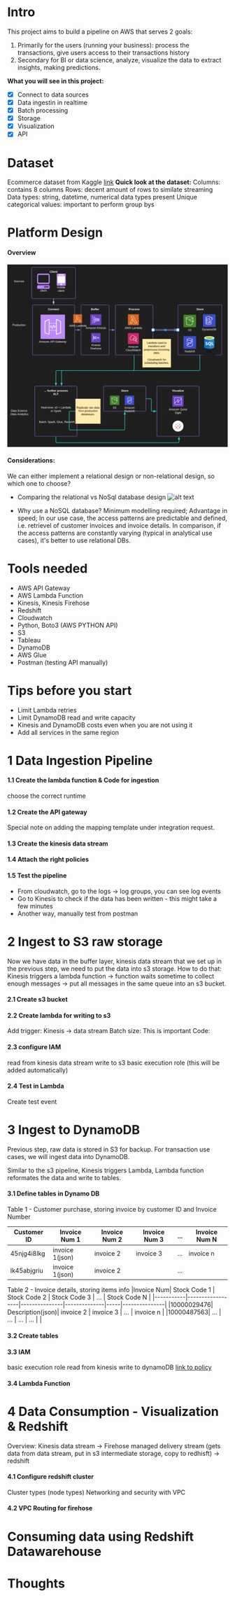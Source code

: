 # Intro
This project aims to build a pipeline on AWS that serves 2 goals: 
1. Primarily for the users (running your business): process the transactions, give users access to their transactions history
2. Secondary for BI or data science, analyze, visualize the data to extract insights, making predictions.

**What you will see in this project:**
- [x] Connect to data sources 
- [x] Data ingestin in realtime 
- [x] Batch processing 
- [x] Storage 
- [x] Visualization 
- [x] API 

# Dataset

Ecommerce dataset from Kaggle [link](https://www.kaggle.com/carrie1/ecommerce-data)
**Quick look at the dataset:**
Columns: contains 8 columns
Rows: decent amount of rows to similate streaming
Data types: string, datetime, numerical data types present
Unique categorical values: important to perform group bys 

# Platform Design
####  Overview 
![alt text](https://github.com/Saralytics/Data-Engineering-AWS/blob/main/image/aws.png)

#### Considerations:
We can either implement a relational design or non-relational design, so which one to choose?

- Comparing the relational vs NoSql database design 
![alt text](image.jpg)

- Why use a NoSQL database?
    Minimum modelling required;
    Advantage in speed;
    In our use case, the access patterns are predictable and defined, i.e. retrievel of customer invoices and invoice details. In comparison, if the access patterns are constantly varying (typical in analytical use cases), it's better to use relational DBs.    

# Tools needed

* AWS API Gateway 
* AWS Lambda Function 
* Kinesis, Kinesis Firehose
* Redshift 
* Cloudwatch
* Python, Boto3 (AWS PYTHON API)
* S3 
* Tableau  
* DynamoDB 
* AWS Glue
* Postman (testing API manually)

# Tips before you start
- Limit Lambda retries
- Limit DynamoDB read and write capacity
- Kinesis and DynamoDB costs even when you are not using it
- Add all services in the same region

# 1 Data Ingestion Pipeline

#### 1.1 Create the lambda function & Code for ingestion
choose the correct runtime

#### 1.2 Create the API gateway 
Special note on adding the mapping template under integration request. 

#### 1.3 Create the kinesis data stream 
#### 1.4 Attach the right policies 
#### 1.5 Test the pipeline
- From cloudwatch, go to the logs -> log groups, you can see log events 
- Go to Kinesis to check if the data has been written - this might take a few minutes  
- Another way, manually test from postman


# 2 Ingest to S3 raw storage
Now we have data in the buffer layer, kinesis data stream that we set up in the previous step, we need to put the data into s3 storage. How to do that: Kinesis triggers a lambda function -> function waits sometime to collect enough messages -> put all messages in the same queue into an s3 bucket. 

#### 2.1 Create s3 bucket 
#### 2.2 Create lambda for writing to s3
Add trigger: Kinesis -> data stream <the name of the stream you created>
Batch size: This is important
Code: 

#### 2.3 configure IAM 
read from kinesis data stream
write to s3 
basic execution role (this will be added automatically)

#### 2.4 Test in Lambda 
Create test event 

# 3 Ingest to DynamoDB 
Previous step, raw data is stored in S3 for backup. For transaction use cases, we will ingest data into DynamoDB.

Similar to the s3 pipeline, Kinesis triggers Lambda, Lambda function reformates the data and write to tables. 

#### 3.1 Define tables in Dynamo DB 
Table 1 - Customer purchase, storing invoice by customer ID and Invoice Number

|Customer ID| Invoice Num 1   | Invoice Num 2 | Invoice Num 3| ... | Invoice Num N |
|-----------|-----------------|---------------|--------------|-----|---------------|
|45njg4i8lkg| invoice 1(json) | invoice 2     | invoice 3    | ... | invoice n     |
|lk45abjgriu| invoice 1(json) | invoice 2     |              | ... |               |

Table 2 - Invoice details, storing items info 
|Invoice Num| Stock Code 1     | Stock Code 2  | Stock Code 3 | ... | Stock Code N  |
|-----------|------------------|---------------|--------------|-----|---------------|
|10000029476| Description(json)| invoice 2     | invoice 3    | ... | invoice n     |
|10000487563| ...              |  ...          | ...          | ... |               |

#### 3.2 Create tables 

#### 3.3 IAM
basic execution role
read from kinesis 
write to dynamoDB
[link to policy]()

#### 3.4 Lambda Function

# 4 Data Consumption - Visualization & Redshift 
Overview: 
Kinesis data stream -> Firehose managed delivery stream (gets data from data stream, put in s3 intermediate storage, copy to redhisft) -> redshift

#### 4.1 Configure redshift cluster 

Cluster types (node types)
Networking and security with VPC

#### 4.2 VPC Routing for firehose





# Consuming data using Redshift Datawarehouse 

# Thoughts 

